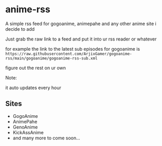 # anime-rss
A simple rss feed for gogoanime, animepahe and any other anime site i decide to add


Just grab the raw link to a feed and put it into ur rss reader or whatever


for example the link to the latest sub episodes for gogoanime is ``https://raw.githubusercontent.com/ArjixGamer/gogoanime-rss/main/gogoanime/gogoanime-rss-sub.xml``

figure out the rest on ur own

Note:

it auto updates every hour



## Sites

* GogoAnime
* AnimePahe
* GenoAnime
* KickAssAnime
* and many more to come soon...
